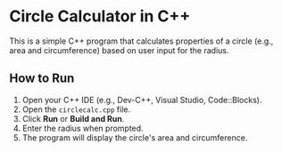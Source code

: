 # Circle Calculator in C++

This is a simple C++ program that calculates properties of a circle (e.g., area and circumference) based on user input for the radius.

## How to Run

1. Open your C++ IDE (e.g., Dev-C++, Visual Studio, Code::Blocks).
2. Open the `circlecalc.cpp` file.
3. Click **Run** or **Build and Run**.
4. Enter the radius when prompted.
5. The program will display the circle's area and circumference.
